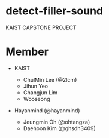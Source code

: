 # detect-filler-sound
KAIST CAPSTONE PROJECT

# Member
* KAIST
  * ChulMin Lee (@2lcm)
  * Jihun Yeo
  * Changjun Lim
  * Wooseong
  
* Hayanmind (@hayanmind)
  * Jeungmin Oh (@ohtangza)
  * Daehoon Kim (@ghsdh3409)
